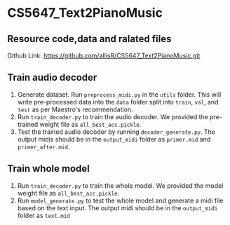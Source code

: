 # CS5647_Text2PianoMusic
## Resource code,data and ralated files
Github Link: https://github.com/allisR/CS5647_Text2PianoMusic.git
## Train audio decoder
1. Generate dataset. Run `preprocess_midi.py` in the `utils` folder. This will write pre-processed data into the `data` folder split into `train`, `val`, and `test` as per Maestro's recommendation.
2. Run `train_decoder.py` to train the audio decoder. We provided the pre-trained weight file as `all_best_acc.pickle`.
3. Test the trained audio decoder by running `decoder_generate.py`. The output midis should be in the `output_midi` folder as `primer.mid` and `primer_after.mid`.
## Train whole model
1. Run `train_decoder.py` to train the whole model. We provided the model weight file as `all_best_acc.pickle`.
2. Run `model_generate.py` to test the whole model and generate a midi file based on the text input. The output midi should be in the `output_midi` folder as `text.mid`

